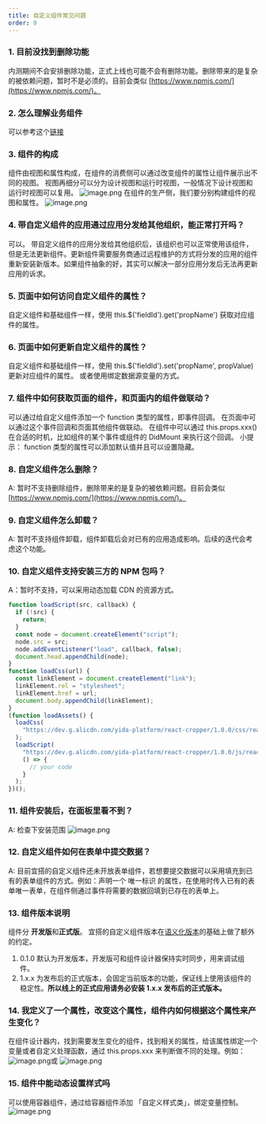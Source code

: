 ```yaml
---
title: 自定义组件常见问题
order: 9
---
```

### 1. 目前没找到删除功能
内测期间不会安排删除功能，正式上线也可能不会有删除功能。删除带来的是复杂的被依赖问题，暂时不是必须的。目前会类似 [https://www.npmjs.com/](https://www.npmjs.com/)。
### **2. 怎么理解业务组件**
可以参考这个[链接](https://yida-developer.gitee.io/docs/guide/keywords/)
### **3. 组件的构成**
组件由视图和属性构成，在组件的消费侧可以通过改变组件的属性让组件展示出不同的视图。
视图再细分可以分为设计视图和运行时视图，一般情况下设计视图和运行时视图可以复用。
![image.png](https://img.alicdn.com/imgextra/i4/O1CN016n4oqE1cRTOPgusdF_!!6000000003597-2-tps-1503-305.png)
在组件的生产侧，我们要分别构建组件的视图和属性。
![image.png](https://img.alicdn.com/imgextra/i4/O1CN01nML3gh1lgtGad4MMu_!!6000000004849-2-tps-1706-481.png)
### **4. 带自定义组件的应用通过应用分发给其他组织，能正常打开吗？**
可以。
带自定义组件的应用分发给其他组织后，该组织也可以正常使用该组件，但是无法更新组件。更新组件需要服务商通过远程维护的方式将分发的应用的组件重新安装新版本。如果组件抽象的好，其实可以解决一部分应用分发后无法再更新应用的诉求。
### **5. 页面中如何访问自定义组件的属性？**
自定义组件和基础组件一样，使用 this.$('fieldId').get('propName') 获取对应组件的属性。
### **6. 页面中如何更新自定义组件的属性？**
自定义组件和基础组件一样，使用 this.$('fieldId').set('propName', propValue) 更新对应组件的属性。
或者使用绑定数据源变量的方式。
### **7. 组件中如何获取页面的组件，和页面内的组件做联动？**
可以通过给自定义组件添加一个 function 类型的属性，即事件回调。
在页面中可以通过这个事件回调和页面其他组件做联动。
在组件中可以通过 this.props.xxx() 在合适的时机，比如组件的某个事件或组件的 DidMount 来执行这个回调。
小提示： function 类型的属性可以添加默认值并且可以设置隐藏。
### **8. 自定义组件怎么删除？**
A: 暂时不支持删除组件，删除带来的是复杂的被依赖问题。目前会类似 [https://www.npmjs.com/](https://www.npmjs.com/)。
### **9. 自定义组件怎么卸载？**
A: 暂时不支持组件卸载，组件卸载后会对已有的应用造成影响。后续的迭代会考虑这个功能。
### **10. 自定义组件支持安装三方的 NPM 包吗？**
A：暂时不支持，可以采用动态加载 CDN 的资源方式。
```javascript
function loadScript(src, callback) {
  if (!src) {
    return;
  }
  const node = document.createElement("script");
  node.src = src;
  node.addEventListener("load", callback, false);
  document.head.appendChild(node);
}
function loadCss(url) {
  const linkElement = document.createElement("link");
  linkElement.rel = "stylesheet";
  linkElement.href = url;
  document.body.appendChild(linkElement);
}
(function loadAssets() {
  loadCss(
    "https://dev.g.alicdn.com/yida-platform/react-cropper/1.0.0/css/react-cropper.css"
  );
  loadScript(
    "https://dev.g.alicdn.com/yida-platform/react-cropper/1.0.0/js/react-cropper.js",
    () => {
      // your code
    }
  );
})();
```
### **11. 组件安装后，在面板里看不到？**
A: 检查下安装范围
![image.png](https://img.alicdn.com/imgextra/i2/O1CN01fiBoZR23opDLiGjR1_!!6000000007303-2-tps-1152-886.png)
### **12. 自定义组件如何在表单中提交数据？**
A: 目前宜搭的自定义组件还未开放表单组件，若想要提交数据可以采用填充到已有的表单组件的方式。例如：声明一个 唯一标识 的属性，在使用时传入已有的表单唯一表单，在组件侧通过事件将需要的数据回填到已存在的表单上。
### **13. 组件版本说明**
组件分 **开发版**和**正式版**。
宜搭的自定义组件版本在[语义化版本](https://semver.org/lang/zh-CN/)的基础上做了额外的约定。

1. 0.1.0 默认为开发版本，开发版可和组件设计器保持实时同步，用来调试组件。
1. 1.x.x 为发布后的正式版本，会固定当前版本的功能，保证线上使用该组件的稳定性。**所以线上的正式应用请务必安装 1.x.x 发布后的正式版本。**



### **14. 我定义了一个属性，改变这个属性，组件内如何根据这个属性来产生变化？**
在组件设计器内，找到需要发生变化的组件，找到相关的属性，给该属性绑定一个变量或者自定义处理函数，通过 this.props.xxx 来判断做不同的处理。例如：
![image.png](https://img.alicdn.com/imgextra/i1/O1CN01Ai9osB1Fj7UYHihru_!!6000000000522-2-tps-1706-599.png)或
![image.png](https://img.alicdn.com/imgextra/i3/O1CN012UoF0o1dhn7VEYekD_!!6000000003768-2-tps-1705-507.png)
### **15. 组件中能动态设置样式吗**
可以使用容器组件，通过给容器组件添加 「自定义样式类」，绑定变量控制。
![image.png](https://img.alicdn.com/imgextra/i2/O1CN01afzfzY1K4slyAqAdj_!!6000000001111-2-tps-926-884.png)
